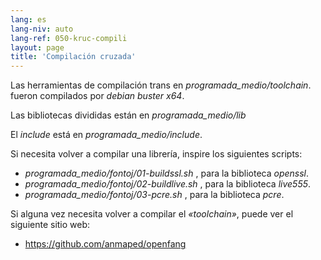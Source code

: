 ```yaml
---
lang: es
lang-niv: auto
lang-ref: 050-kruc-compili
layout: page
title: 'Compilación cruzada'
---
```



Las herramientas de compilación trans en   _programada\_medio/toolchain_.  
 fueron compilados por   _debian buster x64_.  

Las bibliotecas divididas están en   _programada\_medio/lib_  

El   _include_   está en   _programada\_medio/include_.  

Si necesita volver a compilar una librería, inspire los siguientes scripts:  
  *   _programada\_medio/fontoj/01-buildssl.sh_ , para la biblioteca   _openssl_.  
  *   _programada\_medio/fontoj/02-buildlive.sh_ , para la biblioteca   _live555_.  
  *   _programada\_medio/fontoj/03-pcre.sh_ , para la biblioteca   _pcre_.  


Si alguna vez necesita volver a compilar el   _«toolchain»_, puede ver el siguiente sitio web:  
   *   <https://github.com/anmaped/openfang>  


